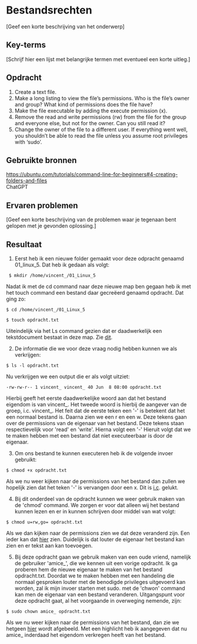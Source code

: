 # Bestandsrechten
[Geef een korte beschrijving van het onderwerp]

## Key-terms
[Schrijf hier een lijst met belangrijke termen met eventueel een korte uitleg.]

## Opdracht
1.  Create a text file.
2. Make a long listing to view the file’s permissions. Who is the file’s owner and group? What kind of permissions does the file have?
3. Make the file executable by adding the execute permission (x).
4. Remove the read and write permissions (rw) from the file for the group and everyone else, but not for the owner. Can you still read it?  
5. Change the owner of the file to a different user. If everything went well, you shouldn’t be able to read the file unless you assume root privileges with ‘sudo’.

## Gebruikte bronnen
<https://ubuntu.com/tutorials/command-line-for-beginners#4-creating-folders-and-files>  
ChatGPT


## Ervaren problemen
[Geef een korte beschrijving van de problemen waar je tegenaan bent gelopen met je gevonden oplossing.]

## Resultaat
1.  Eerst heb ik een nieuwe folder gemaakt voor deze odpracht genaamd 01_linux_5. Dat heb ik gedaan als volgt:
```
 $ mkdir /home/vincent_/01_Linux_5 
 ```
Nadat ik met de cd command naar deze nieuwe map ben gegaan heb ik met het touch command een bestand daar gecreëerd genaamd opdracht. Dat ging zo:
```
$ cd /home/vincent_/01_Linux_5 
````
```
$ touch opdracht.txt
````
Uiteindelijk via het Ls command gezien dat er daadwerkelijk een tekstdocument bestaat in deze map. Zie [dit](/00_includes/05_01_bestand.PNG).  

2.  De informatie die we voor deze vraag nodig hebben kunnen we als verkrijgen: 
```
$ ls -l opdracht.txt
```
Nu verkrijgen we een output die er als volgt uitziet:
```
-rw-rw-r-- 1 vincent_ vincent_ 40 Jun  8 08:00 opdracht.txt
```
Hierbij geeft het eerste daadwerkelijke woord aan dat het bestand eigendom is van vincent_. Het tweede woord is hierbij de aangever van de groep, i.c. vincent_. 
Het feit dat de eerste teken een '-' is betekent dat het een normaal bestand is. Daarna zien we een r en een w. Deze tekens gaan over de permissions van de eigenaar van het bestand.  Deze tekens staan respectievelijk voor 'read' en 'write'. Hierna volgt een '-' Hieruit volgt dat we te maken hebben met een bestand dat niet executeerbaar is door de eigenaar.  
 
 3. Om ons bestand te kunnen executeren heb ik de volgende invoer gebruikt: 
 ```
 $ chmod +x opdracht.txt
 ```
Als we nu weer kijken naar de permissions van het bestand dan zullen we hopelijk zien dat het teken '-' is vervangen door een x. Dit is [i.c](/00_includes/05_03_x.PNG). gelukt.  

4. Bij dit onderdeel van de opdracht kunnen we weer gebruik maken van de 'chmod' command. We zorgen er voor dat alleen wij het bestand kunnen lezen en er in kunnen schrijven door middel van wat volgt: 
````
$ chmod u=rw,go= opdracht.txt
````
Als we dan kijken naar de permissions zien we dat deze veranderd zijn. Een ieder kan dat [hier](/00_includes/05_04_rw.PNG) zien. Duidelijk is dat louter de eigenaar het bestand kan zien en er tekst aan kan toevoegen.

5. Bij deze opdracht gaan we gebruik maken van een oude vriend, namelijk de gebruiker 'amice_', die we kennen uit een vorige opdracht. Ik ga proberen hem de nieuwe eigenaar te maken van het bestand opdracht.txt.  Doordat we te maken hebben met een handeling die normaal gesproken louter met de benodigde privileges uitgevoerd kan worden, zal ik mijn invoer starten met sudo. met de 'chwon' command kan men de eigenaar van een bestand veranderen.  Uitgangspunt voor deze opdracht gaat, al het voorgaande in overweging nemende, zijn: 
```
$ sudo chown amice_ opdracht.txt
```
Als we nu weer kijken naar de permissions van het bestand, dan zie we hetgeen [hier](/00_includes/05_05_amice_) wordt afgebeeld. Met een highlicht heb ik aangegeven dat nu amice_ inderdaad het eigendom verkregen heeft van het bestand. 

